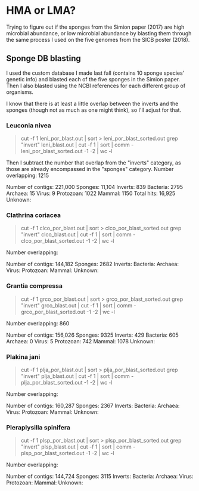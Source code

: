 # HMA or LMA?

Trying to figure out if the sponges from the Simion paper (2017) are high microbial abundance, or low microbial abundance by blasting them through the same process I used on the five genomes from the SICB poster (2018).

## Sponge DB blasting

I used the custom database I made last fall (contains 10 sponge species' genetic info) and blasted each of the five sponges in the Simion paper. Then I also blasted using the NCBI references for each different group of organisms.

I know that there is at least a little overlap between the inverts and the sponges (though not as much as one might think), so I'll adjust for that.

### Leuconia nivea

> cut -f 1 leni_por_blast.out | sort > leni_por_blast_sorted.out
> grep "invert" leni_blast.out | cut -f 1 | sort | comm  - leni_por_blast_sorted.out -1 -2 | wc -l

Then I subtract the number that overlap from the "inverts" category, as those are already encompassed in the "sponges" category.
Number overlapping: 1215

Number of contigs: 221,000
Sponges: 11,104
Inverts: 839
Bacteria: 2795
Archaea: 15
Virus: 9
Protozoan: 1022
Mammal: 1150
Total hits: 16,925
Unknown:

### Clathrina coriacea

> cut -f 1 clco_por_blast.out | sort > clco_por_blast_sorted.out
> grep "invert" clco_blast.out | cut -f 1 | sort | comm  - clco_por_blast_sorted.out -1 -2 | wc -l

Number overlapping:

Number of contigs: 144,182
Sponges: 2682
Inverts:
Bacteria:
Archaea:
Virus:
Protozoan:
Mammal:
Unknown:

### Grantia compressa

> cut -f 1 grco_por_blast.out | sort > grco_por_blast_sorted.out
> grep "invert" grco_blast.out | cut -f 1 | sort | comm  - grco_por_blast_sorted.out -1 -2 | wc -l

Number overlapping: 860

Number of contigs: 156,026
Sponges: 9325
Inverts: 429
Bacteria: 605
Archaea: 0
Virus: 5
Protozoan: 742
Mammal: 1078
Unknown:

### Plakina jani

> cut -f 1 plja_por_blast.out | sort > plja_por_blast_sorted.out
> grep "invert" plja_blast.out | cut -f 1 | sort | comm  - plja_por_blast_sorted.out -1 -2 | wc -l

Number overlapping:

Number of contigs: 160,287
Sponges: 2367
Inverts:
Bacteria:
Archaea:
Virus:
Protozoan:
Mammal:
Unknown:

### Pleraplysilla spinifera

> cut -f 1 plsp_por_blast.out | sort > plsp_por_blast_sorted.out
> grep "invert" plsp_blast.out | cut -f 1 | sort | comm  - plsp_por_blast_sorted.out -1 -2 | wc -l

Number overlapping:

Number of contigs: 144,724
Sponges: 3115
Inverts:
Bacteria:
Archaea:
Virus:
Protozoan:
Mammal:
Unknown:
